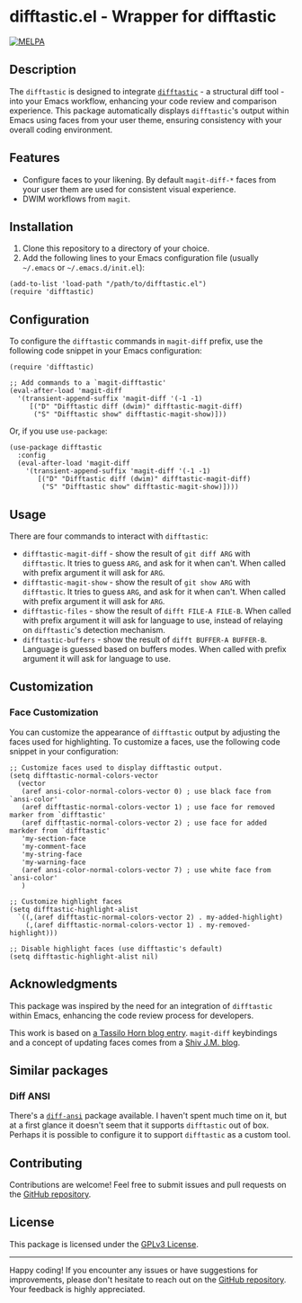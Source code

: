 # difftastic.el - Wrapper for difftastic

[![MELPA](https://melpa.org/packages/difftastic-badge.svg)](https://melpa.org/#/difftastic)

## Description

The `difftastic` is designed to integrate [`difftastic`](https://github.com/wilfred/difftastic) - a structural diff tool - into your Emacs workflow, enhancing your code review and comparison experience. This package automatically displays `difftastic`'s output within Emacs using faces from your user theme, ensuring consistency with your overall coding environment.

## Features

- Configure faces to your likening. By default `magit-diff-*` faces from your user them are used for consistent visual experience.
- DWIM workflows from `magit`.

## Installation

1. Clone this repository to a directory of your choice.
2. Add the following lines to your Emacs configuration file (usually `~/.emacs` or `~/.emacs.d/init.el`):

```emacs-lisp
(add-to-list 'load-path "/path/to/difftastic.el")
(require 'difftastic)
```

## Configuration

To configure the `difftastic` commands in `magit-diff` prefix, use the following code snippet in your Emacs configuration:

```emacs-lisp
(require 'difftastic)

;; Add commands to a `magit-difftastic'
(eval-after-load 'magit-diff
  '(transient-append-suffix 'magit-diff '(-1 -1)
     [("D" "Difftastic diff (dwim)" difftastic-magit-diff)
      ("S" "Difftastic show" difftastic-magit-show)]))
```

Or, if you use `use-package`:
```emacs-lisp
(use-package difftastic
  :config
  (eval-after-load 'magit-diff
    '(transient-append-suffix 'magit-diff '(-1 -1)
       [("D" "Difftastic diff (dwim)" difftastic-magit-diff)
        ("S" "Difftastic show" difftastic-magit-show)])))
```


## Usage
There are four commands to interact with `difftastic`:

- `difftastic-magit-diff` - show the result of `git diff ARG` with `difftastic`. It tries to guess `ARG`, and ask for it when can't. When called with prefix argument it will ask for `ARG`.
- `difftastic-magit-show` - show the result of `git show ARG` with `difftastic`. It tries to guess `ARG`, and ask for it when can't. When called with prefix argument it will ask for `ARG`.
- `difftastic-files` - show the result of `difft FILE-A FILE-B`. When called with prefix argument it will ask for language to use, instead of relaying on `difftastic`'s detection mechanism.
- `difftastic-buffers` - show the result of `difft BUFFER-A BUFFER-B`. Language is guessed based on buffers modes. When called with prefix argument it will ask for language to use.

## Customization

### Face Customization

You can customize the appearance of `difftastic` output by adjusting the faces used for highlighting. To customize a faces, use the following code snippet in your configuration:

```emacs-lisp
;; Customize faces used to display difftastic output.
(setq difftastic-normal-colors-vector
  (vector
   (aref ansi-color-normal-colors-vector 0) ; use black face from `ansi-color'
   (aref difftastic-normal-colors-vector 1) ; use face for removed marker from `difftastic'
   (aref difftastic-normal-colors-vector 2) ; use face for added markder from `difftastic'
   'my-section-face
   'my-comment-face
   'my-string-face
   'my-warning-face
   (aref ansi-color-normal-colors-vector 7) ; use white face from `ansi-color'
   )

;; Customize highlight faces
(setq difftastic-highlight-alist
  `((,(aref difftastic-normal-colors-vector 2) . my-added-highlight)
    (,(aref difftastic-normal-colors-vector 1) . my-removed-highlight)))

;; Disable highlight faces (use difftastic's default)
(setq difftastic-highlight-alist nil)
```

## Acknowledgments

This package was inspired by the need for an integration of `difftastic` within Emacs, enhancing the code review process for developers.

This work is based on [a Tassilo Horn blog entry](https://tsdh.org/posts/2022-08-01-difftastic-diffing-with-magit.html). `magit-diff` keybindings and a concept of updating faces comes from a [Shiv J.M. blog](https://shivjm.blog/better-magit-diffs/).

## Similar packages

### Diff ANSI

There's a [`diff-ansi`](https://codeberg.org/ideasman42/emacs-diff-ansi) package available. I haven't spent much time on it, but at a first glance it doesn't seem that it supports `difftastic` out of box. Perhaps it is possible to configure it to support `difftastic` as a custom tool.

## Contributing

Contributions are welcome! Feel free to submit issues and pull requests on the [GitHub repository](https://github.com/pkryger/difftastic.el).

## License

This package is licensed under the [GPLv3 License](https://www.gnu.org/licenses/gpl-3.0.en.html).

---

Happy coding! If you encounter any issues or have suggestions for improvements, please don't hesitate to reach out on the [GitHub repository](https://github.com/pkryger/difftastic.el). Your feedback is highly appreciated.
